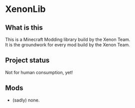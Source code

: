 # XenonLib


## What is this

This is a Minecraft Modding library build by the Xenon Team. <br>
It is the groundwork for every mod build by the Xenon Team.


## Project status

Not for human consumption, yet!

## Mods

* (sadly) none.
